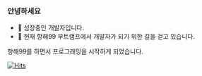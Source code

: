 ### 안녕하세요
- 🌱 성장중인 개발자입니다.
- 💬 현재 항해99 부트캠프에서 개발자가 되기 위한 길을 걷고 있습니다.

항해99를 하면서 프로그래밍을 시작하게 되었습니다.

[![Hits](https://hits.seeyoufarm.com/api/count/incr/badge.svg?url=https%3A%2F%2Fgithub.com%2FO-h-y-o&count_bg=%2310C7B3&title_bg=%23555555&icon=&icon_color=%23CD9696&title=hits&edge_flat=false)](https://hits.seeyoufarm.com)                  

<!--
**O-h-y-o/O-h-y-o** is a ✨ _special_ ✨ repository because its `README.md` (this file) appears on your GitHub profile.

Here are some ideas to get you started:

- 🔭 I’m currently working on ...
- 🌱 I’m currently learning ...
- 👯 I’m looking to collaborate on ...
- 🤔 I’m looking for help with ...
- 💬 Ask me about ...
- 📫 How to reach me: ...
- 😄 Pronouns: ...
- ⚡ Fun fact: ...
-->
